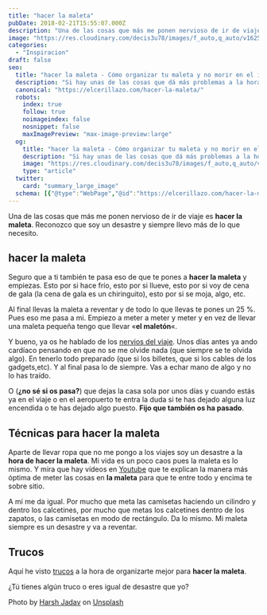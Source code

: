 ```yaml
---
title: "hacer la maleta"
pubDate: 2018-02-21T15:55:07.000Z
description: "Una de las cosas que más me ponen nervioso de ir de viaje es hacer la maleta. Reconozco que soy un desastre y siempre llevo más de lo que necesito."
image: "https://res.cloudinary.com/decis3u78/images/f_auto,q_auto/v1625742791/hacer-la-maleta_dtsh4r_688786a2_688b579d_6884f617/hacer-la-maleta_dtsh4r_688786a2_688b579d_6884f617.jpg?_i=AA"
categories:
  - "Inspiracion"
draft: false
seo:
  title: "hacer la maleta - Cómo organizar tu maleta y no morir en el intento"
  description: "Si hay unas de las cosas que dá más problemas a la hora de hacer un viaje es hacer la maleta. Por lo menos a mí si que me pasa. Mi maleta es lo más parecido al bolsillo de Doraemon o a la mochila de Mochilo. La llevo a reventar y no me pongo ni la cuarta parte. ¿Te pasa a ti también?"
  canonical: "https://elcerillazo.com/hacer-la-maleta/"
  robots:
    index: true
    follow: true
    noimageindex: false
    nosnippet: false
    maxImagePreview: "max-image-preview:large"
  og:
    title: "hacer la maleta - Cómo organizar tu maleta y no morir en el intento"
    description: "Si hay unas de las cosas que dá más problemas a la hora de hacer un viaje es hacer la maleta. Por lo menos a mí si que me pasa. Mi maleta es lo más parecido al bolsillo de Doraemon o a la mochila de Mochilo. La llevo a reventar y no me pongo ni la cuarta parte. ¿Te pasa a ti también?"
    image: "https://res.cloudinary.com/decis3u78/images/f_auto,q_auto/v1625742791/hacer-la-maleta_dtsh4r_688786a2_688b579d_6884f617/hacer-la-maleta_dtsh4r_688786a2_688b579d_6884f617.jpg?_i=AA"
    type: "article"
  twitter:
    card: "summary_large_image"
  schema: [{"@type":"WebPage","@id":"https://elcerillazo.com/hacer-la-maleta/","url":"https://elcerillazo.com/hacer-la-maleta/","name":"hacer la maleta - Cómo organizar tu maleta y no morir en el intento","isPartOf":{"@id":"https://elcerillazo.com/#website"},"primaryImageOfPage":{"@id":"https://elcerillazo.com/hacer-la-maleta/#primaryimage"},"image":{"@id":"https://elcerillazo.com/hacer-la-maleta/#primaryimage"},"thumbnailUrl":"https://res.cloudinary.com/decis3u78/images/f_auto,q_auto/v1625742791/hacer-la-maleta_dtsh4r_688786a2_688b579d_6884f617/hacer-la-maleta_dtsh4r_688786a2_688b579d_6884f617.jpg?_i=AA","datePublished":"2018-02-21T16:55:07+00:00","dateModified":"2018-02-21T16:55:37+00:00","author":{"@id":"https://elcerillazo.com/#/schema/person/368d5b496aeaf077b307f248a72abcd9"},"description":"Si hay unas de las cosas que dá más problemas a la hora de hacer un viaje es hacer la maleta. Por lo menos a mí si que me pasa. Mi maleta es lo más parecido al bolsillo de Doraemon o a la mochila de Mochilo. La llevo a reventar y no me pongo ni la cuarta parte. ¿Te pasa a ti también?","breadcrumb":{"@id":"https://elcerillazo.com/hacer-la-maleta/#breadcrumb"},"inLanguage":"es","potentialAction":[{"@type":"ReadAction","target":["https://elcerillazo.com/hacer-la-maleta/"]}]},{"@type":"ImageObject","inLanguage":"es","@id":"https://elcerillazo.com/hacer-la-maleta/#primaryimage","url":"https://res.cloudinary.com/decis3u78/images/f_auto,q_auto/v1625742791/hacer-la-maleta_dtsh4r_688786a2_688b579d_6884f617/hacer-la-maleta_dtsh4r_688786a2_688b579d_6884f617.jpg?_i=AA","contentUrl":"https://res.cloudinary.com/decis3u78/images/f_auto,q_auto/v1625742791/hacer-la-maleta_dtsh4r_688786a2_688b579d_6884f617/hacer-la-maleta_dtsh4r_688786a2_688b579d_6884f617.jpg?_i=AA","width":1024,"height":683,"caption":"hacer la maleta"},{"@type":"BreadcrumbList","@id":"https://elcerillazo.com/hacer-la-maleta/#breadcrumb","itemListElement":[{"@type":"ListItem","position":1,"name":"Portada","item":"https://elcerillazo.com/"},{"@type":"ListItem","position":2,"name":"hacer la maleta"}]},{"@type":"WebSite","@id":"https://elcerillazo.com/#website","url":"https://elcerillazo.com/","name":"El Cerillazo","description":"De pequeño hacía hogueras y jugaba con cerillas","potentialAction":[{"@type":"SearchAction","target":{"@type":"EntryPoint","urlTemplate":"https://elcerillazo.com/?s={search_term_string}"},"query-input":{"@type":"PropertyValueSpecification","valueRequired":true,"valueName":"search_term_string"}}],"inLanguage":"es"},{"@type":"Person","@id":"https://elcerillazo.com/#/schema/person/368d5b496aeaf077b307f248a72abcd9","name":"montywp","url":"https://elcerillazo.com/author/montywp/"}]
---
```


Una de las cosas que más me ponen nervioso de ir de viaje es **hacer la maleta**. Reconozco que soy un desastre y siempre llevo más de lo que necesito.

## **hacer la maleta**

Seguro que a ti también te pasa eso de que te pones a **hacer la maleta** y empiezas. Esto por si hace frío, esto por si llueve, esto por si voy de cena de gala (la cena de gala es un chiringuito), esto por si se moja, algo, etc.

Al final llevas la maleta a reventar y de todo lo que llevas te pones un 25 %. Pues eso me pasa a mi. Empiezo a meter a meter y meter y en vez de llevar una maleta pequeña tengo que llevar «**el maletón**«.

Y bueno, ya os he hablado de los [nervios del viaje](https://elcerillazo.com/me-pone-nervioso-viajar/). Unos días antes ya ando cardíaco pensando en que no se me olvide nada (que siempre se te olvida algo). En tenerlo todo preparado (que si los billetes, que si los cables de los gadgets,etc). Y al final pasa lo de siempre. Vas a echar mano de algo y no lo has traído.

O (**¿no sé si os pasa?**) que dejas la casa sola por unos días y cuando estás ya en el viaje o en el aeropuerto te entra la duda si te has dejado alguna luz encendida o te has dejado algo puesto. **Fijo que también os ha pasado**.

## Técnicas para hacer la maleta

Aparte de llevar ropa que no me pongo a los viajes soy un desastre a la **hora de hacer la maleta**. Mi vida es un poco caos pues la maleta es lo mismo. Y mira que hay vídeos en [Youtube](https://www.youtube.com/?hl=es&gl=ES) que te explican la manera más óptima de meter las cosas en **la maleta** para que te entre todo y encima te sobre sitio.

A mí me da igual. Por mucho que meta las camisetas haciendo un cilindro y dentro los calcetines, por mucho que metas los calcetines dentro de los zapatos, o las camisetas en modo de rectángulo. Da lo mismo. Mi maleta siempre es un desastre y va a reventar.

## Trucos

Aquí he visto [trucos](https://verne.elpais.com/verne/2016/07/05/articulo/1467711720_006269.html) a la hora de organizarte mejor para **hacer la maleta**.

¿Tú tienes algún truco o eres igual de desastre que yo?

Photo by [Harsh Jadav](https://unsplash.com/photos/BvTUSOqEcGE?utm_source=unsplash&utm_medium=referral&utm_content=creditCopyText) on [Unsplash](https://unsplash.com/search/photos/bag?utm_source=unsplash&utm_medium=referral&utm_content=creditCopyText)